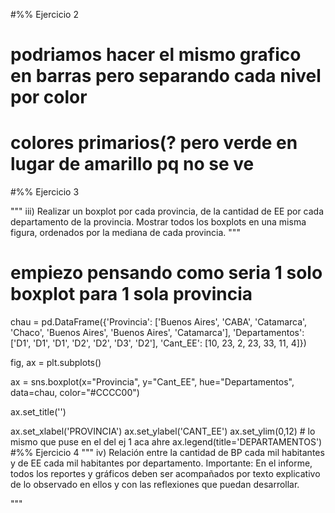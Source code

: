#%% Ejercicio 2 

# podriamos hacer el mismo grafico en barras pero separando cada nivel por color
# colores primarios(? pero verde en lugar de amarillo pq no se ve

#%% Ejercicio 3

"""
iii) Realizar un boxplot por cada provincia, de la cantidad de EE por cada
departamento de la provincia. Mostrar todos los boxplots en una misma
figura, ordenados por la mediana de cada provincia.
"""

# empiezo pensando como seria 1 solo boxplot para 1 sola provincia 

chau = pd.DataFrame({'Provincia': ['Buenos Aires', 'CABA', 'Catamarca', 'Chaco', 'Buenos Aires', 'Buenos Aires', 'Catamarca'], 'Departamentos': ['D1', 'D1', 'D1', 'D2', 'D2', 'D3', 'D2'], 'Cant_EE': [10, 23, 2, 23, 33, 11, 4]})

fig, ax = plt.subplots()

ax = sns.boxplot(x="Provincia", y="Cant_EE", hue="Departamentos", data=chau, color="#CCCC00")

ax.set_title('')

ax.set_xlabel('PROVINCIA')
ax.set_ylabel('CANT_EE')
ax.set_ylim(0,12) # lo mismo que puse en el del ej 1 aca ahre
ax.legend(title='DEPARTAMENTOS')
#%% Ejercicio 4 
"""
iv) Relación entre la cantidad de BP cada mil habitantes y de EE cada mil
habitantes por departamento.
Importante: En el informe, todos los reportes y gráficos deben ser acompañados por texto
explicativo de lo observado en ellos y con las reflexiones que puedan desarrollar.

"""


